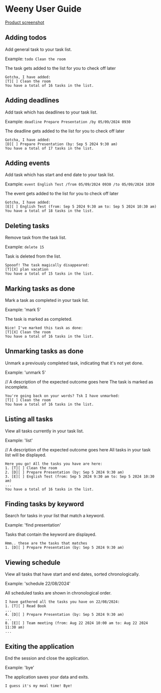 # Weeny User Guide

[Product screenshot](/Ui.png)

## Adding todos

Add general task to your task list.

Example: `todo Clean the room`

The task gets added to the list for you to check off later

```
Gotcha, I have added:
[T][ ] Clean the room
You have a total of 16 tasks in the list.
```

## Adding deadlines

Add task which has deadlines to your task list.

Example: `deadline Prepare Presentation /by 05/09/2024 0930`

The deadline gets added to the list for you to check off later

```
Gotcha, I have added:
[D][ ] Prepare Presentation (by: Sep 5 2024 9:30 am)
You have a total of 17 tasks in the list.
```

## Adding events

Add task which has start and end date to your task list.

Example: `event English Test /from 05/09/2024 0930 /to 05/09/2024 1030`

The event gets added to the list for you to check off later

```
Gotcha, I have added:
[E][ ] English Test (from: Sep 5 2024 9:30 am to: Sep 5 2024 10:30 am)
You have a total of 18 tasks in the list.
```

## Deleting tasks

Remove task from the task list.

Example: `delete 15`

Task is deleted from the list.

```
Spooof! The task magically disappeared:
[T][X] plan vacation
You have a total of 15 tasks in the list.
```

## Marking tasks as done
 
Mark a task as completed in your task list.

Example: 'mark 5'

The task is marked as completed.

```
Nice! I've marked this task as done:
[T][X] Clean the room
You have a total of 16 tasks in the list.
```

## Unmarking tasks as done

Unmark a previously completed task, indicating that it's not yet done.

Example: 'unmark 5'

// A description of the expected outcome goes here 
The task is marked as incomplete.

```
You're going back on your words? Tsk I have unmarked:
[T][ ] Clean the room
You have a total of 16 tasks in the list.
```

## Listing all tasks

View all tasks currently in your task list.

Example: 'list'

// A description of the expected outcome goes here 
All tasks in your task list will be displayed.

```
Here you go! All the tasks you have are here:
1. [T][ ] Clean the room
2. [D][ ] Prepare Presentation (by: Sep 5 2024 9:30 am)
3. [E][ ] English Test (from: Sep 5 2024 9:30 am to: Sep 5 2024 10:30 am)
...
You have a total of 16 tasks in the list.
```

## Finding tasks by keyword

Search for tasks in your list that match a keyword.

Example: 'find presentation'

Tasks that contain the keyword are displayed.

```
Hmm.. these are the tasks that matches 
1. [D][ ] Prepare Presentation (by: Sep 5 2024 9:30 am)
```

## Viewing schedule

View all tasks that have start and end dates, sorted chronologically.


Example: 'schedule 22/08/2024'

All scheduled tasks are shown in chronological order.

```
I have gathered all the tasks you have on 22/08/2024:
1. [T][ ] Read Book
...
4. [D][ ] Prepare Presentation (by: Sep 5 2024 9:30 am)
...
8. [E][ ] Team meeting (from: Aug 22 2024 10:00 am to: Aug 22 2024 11:30 am)
...
```

## Exiting the application

End the session and close the application.

Example: 'bye'

The application saves your data and exits.

```
I guess it's my meal time! Bye!
```